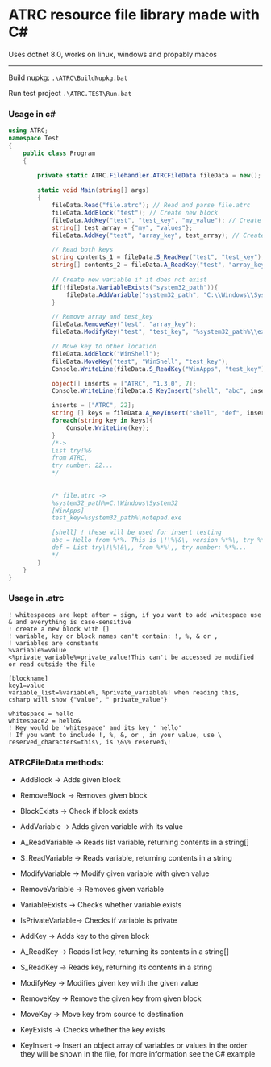 # ATRC resource file library made with C#

Uses dotnet 8.0, works on linux, windows and propably macos

--- 

Build nupkg: ```.\ATRC\BuildNupkg.bat```

Run test project ```.\ATRC.TEST\Run.bat```

### Usage in c#

```csharp
using ATRC;
namespace Test
{
    public class Program
    {

        private static ATRC.Filehandler.ATRCFileData fileData = new(); // This will contain the file data
        
        static void Main(string[] args)
        {
            fileData.Read("file.atrc"); // Read and parse file.atrc
            fileData.AddBlock("test"); // Create new block
            fileData.AddKey("test", "test_key", "my_value"); // Create new key to test-block with my_value as its value
            string[] test_array = {"my", "values"};
            fileData.AddKey("test", "array_key", test_array); // Create new array key

            // Read both keys
            string contents_1 = fileData.S_ReadKey("test", "test_key"); // Read string key
            string[] contents_2 = fileData.A_ReadKey("test", "array_key"); // Read array key
    
            // Create new variable if it does not exist
            if(!fileData.VariableExists("system32_path")){
                fileData.AddVariable("system32_path", "C:\\Windows\\System32");
            }

            // Remove array and test_key
            fileData.RemoveKey("test", "array_key");
            fileData.ModifyKey("test", "test_key", "%system32_path%\\explorer.exe");

            // Move key to other location
            fileData.AddBlock("WinShell");
            fileData.MoveKey("test", "WinShell", "test_key");
            Console.WriteLine(fileData.S_ReadKey("WinApps", "test_key")); // -> C:\Windows\System32\notepad.exe

            object[] inserts = ["ATRC", "1.3.0", 7];
            Console.WriteLine(fileData.S_KeyInsert("shell", "abc", inserts)); // -> Hello from ATRC. This is version 1.2.1, try 7!

            inserts = ["ATRC", 22];
            string [] keys = fileData.A_KeyInsert("shell", "def", inserts);
            foreach(string key in keys){
                Console.WriteLine(key);
            } 
            /*->
            List try!%&
            from ATRC,
            try number: 22...
            */
            
            
            /* file.atrc ->
            %system32_path%=C:\Windows\System32
            [WinApps]
            test_key=%system32_path%\notepad.exe

            [shell] ! these will be used for insert testing
            abc = Hello from %*%. This is \!\%\&\, version %*%\, try %*%\!
            def = List try\!\%\&\,, from %*%\,, try number: %*%...
            */
        }
    }
}
```

### Usage in .atrc
```
! whitespaces are kept after = sign, if you want to add whitespace use & and everything is case-sensitive
! create a new block with []
! variable, key or block names can't contain: !, %, & or ,
! variables are constants
%variable%=value
<%private_variable%=private_value!This can't be accessed be modified or read outside the file

[blockname]
key1=value
variable_list=%variable%, %private_variable%! when reading this, csharp will show {"value", " private_value"}

whitespace = hello 
whitespace2 = hello&
! Key would be 'whitespace' and its key ' hello' 
! If you want to include !, %, &, or , in your value, use \
reserved_characters=this\, is \&\% reserved\!
```

### ATRCFileData methods:

 - AddBlock         -> Adds given block
 
 - RemoveBlock      -> Removes given block

 - BlockExists      -> Check if block exists

 - AddVariable      -> Adds given variable with its value

 - A_ReadVariable   -> Reads list variable, returning contents in a string[]

 - S_ReadVariable   -> Reads variable, returning contents in a string

 - ModifyVariable   -> Modify given variable with given value

 - RemoveVariable   -> Removes given variable

 - VariableExists   -> Checks whether variable exists

 - IsPrivateVariable-> Checks if variable is private

 - AddKey           -> Adds key to the given block

 - A_ReadKey        -> Reads list key, returning its contents in a string[]
 
 - S_ReadKey        -> Reads key, returning its contents in a string

 - ModifyKey        -> Modifies given key with the given value

 - RemoveKey        -> Remove the given key from given block

 - MoveKey          -> Move key from source to destination

 - KeyExists        -> Checks whether the key exists

  - KeyInsert       -> Insert an object array of variables or values in the order they will be shown in the file, for more information see the C# example 
